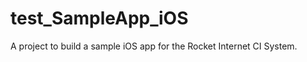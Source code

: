 # test_SampleApp_iOS
A project to build a sample iOS app for the Rocket Internet CI System.
 
 
 
 
  
   
